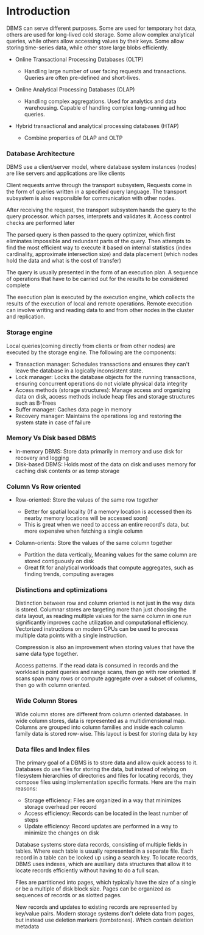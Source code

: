 # Introduction

DBMS can serve different purposes. Some are used for temporary hot data, others are used for long-lived cold storage. Some allow complex analytical queries, while others allow accessing values by their keys. Some allow storing time-series data, while other store large blobs efficiently.

- Online Transactional Processing Databases (OLTP)

  - Handling large number of user facing requests and transactions. Queries are often pre-defined and short-lives.

- Online Analytical Processing Databases (OLAP)

  - Handling complex aggregations. Used for analytics and data warehousing. Capable of handling complex long-running ad hoc queries.

- Hybrid transactional and analytical processing databases (HTAP)

  - Combine properties of OLAP and OLTP

### Database Architecture

DBMS use a client/server model, where database system instances (nodes) are like servers and applications are like clients

Client requests arrive through the transport subsystem, Requests come in the form of queries written in a specified query language. The transport subsystem is also responsible for communication with other nodes.

After receiving the request, the transport subsystem hands the query to the query processor. which parses, interprets and validates it. Access control checks are performed later

The parsed query is then passed to the query optimizer, which first eliminates impossible and redundant parts of the query. Then attempts to find the most efficient way to execute it based on internal statistics (index cardinality, approximate intersection size) and data placement (which nodes hold the data and what is the cost of transfer)

The query is usually presented in the form of an execution plan. A sequence of operations that have to be carried out for the results to be considered complete

The execution plan is executed by the execution engine, which collects the results of the execution of local and remote operations. Remote execution can involve writing and reading data to and from other nodes in the cluster and replication.

### Storage engine

Local queries(coming directly from clients or from other nodes) are executed by the storage engine. The following are the components:

- Transaction manager: Schedules transactions and ensures they can't leave the database in a logically inconsistent state.
- Lock manager: Locks the database objects for the running transactions, ensuring concurrent operations do not violate physical data integrity
- Access methods (storage structures): Manage access and organizing data on disk, access methods include heap files and storage structures such as B-Trees
- Buffer manager: Caches data page in memory
- Recovery manager: Maintains the operations log and restoring the system state in case of failure

### Memory Vs Disk based DBMS

- In-memory DBMS: Store data primarily in memory and use disk for recovery and logging
- Disk-based DBMS: Holds most of the data on disk and uses memory for caching disk contents or as temp storage

### Column Vs Row oriented

- Row-oriented: Store the values of the same row together

  - Better for spatial locality (If a memory location is accessed then its nearby memory locations will be accessed soon)
  - This is great when we need to access an entire record's data, but more expensive when fetching a single column

- Column-orients: Store the values of the same column together

  - Partition the data vertically, Meaning values for the same column are stored contiguously on disk
  - Great fit for analytical workloads that compute aggregates, such as finding trends, computing averages

  ### Distinctions and optimizations

  Distinction between row and column oriented is not just in the way data is stored. Columnar stores are targeting more than just choosing the data layout, as reading multiple values for the same column in one run significantly improves cache utilization and computational efficiency. Vectorized instructions on modern CPUs can be used to process multiple data points with a single instruction.

  Compression is also an improvement when storing values that have the same data type together.

  Access patterns. If the read data is consumed in records and the workload is point queries and range scans, then go with row oriented. If scans span many rows or compute aggregate over a subset of columns, then go with column oriented.

  ### Wide Column Stores

  Wide column stores are different from column oriented databases. In wide column stores, data is represented as a multidimensional map. Columns are grouped into column families and inside each column family data is stored row-wise. This layout is best for storing data by key

  ### Data files and Index files

  The primary goal of a DBMS is to store data and allow quick access to it. Databases do use files for storing the data, but instead of relying on filesystem hierarchies of directories and files for locating records, they compose files using implementation specific formats. Here are the main reasons:

  - Storage efficiency: Files are organized in a way that minimizes storage overhead per record
  - Access efficiency: Records can be located in the least number of steps
  - Update efficiency: Record updates are performed in a way to minimize the changes on disk

  Database systems store data records, consisting of multiple fields in tables. Where each table is usually represented in a separate file. Each record in a table can be looked up using a search key. To locate records, DBMS uses indexes, which are auxiliary data structures that allow it to locate records efficiently without having to do a full scan.

  Files are partitioned into pages, which typically have the size of a single or be a multiple of disk block size. Pages can be organized as sequences of records or as slotted pages.

  New records and updates to existing records are represented by key/value pairs. Modern storage systems don't delete data from pages, but instead use deletion markers (tombstones). Which contain deletion metadata
